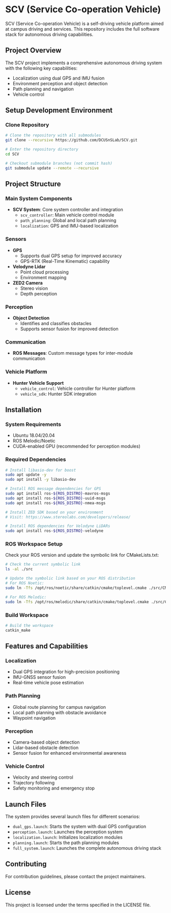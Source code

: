 # SCV (Service Co-operation Vehicle)

SCV (Service Co-operation Vehicle) is a self-driving vehicle platform aimed at campus driving and services. This repository includes the full software stack for autonomous driving capabilities.

## Project Overview

The SCV project implements a comprehensive autonomous driving system with the following key capabilities:
- Localization using dual GPS and IMU fusion
- Environment perception and object detection
- Path planning and navigation
- Vehicle control

## Setup Development Environment

### Clone Repository
```bash
# Clone the repository with all submodules
git clone --recursive https://github.com/DCUSnSLab/SCV.git

# Enter the repository directory
cd SCV

# Checkout submodule branches (not commit hash)
git submodule update --remote --recursive
```

## Project Structure

### Main System Components
- **SCV System**: Core system controller and integration
  - `scv_controller`: Main vehicle control module
  - `path_planning`: Global and local path planning
  - `localization`: GPS and IMU-based localization

### Sensors
- **GPS**
  - Supports dual GPS setup for improved accuracy
  - GPS-RTK (Real-Time Kinematic) capability
- **Velodyne Lidar**
  - Point cloud processing
  - Environment mapping
- **ZED2 Camera**
  - Stereo vision
  - Depth perception

### Perception
- **Object Detection**
  - Identifies and classifies obstacles
  - Supports sensor fusion for improved detection

### Communication
- **ROS Messages**: Custom message types for inter-module communication

### Vehicle Platform
- **Hunter Vehicle Support**
  - `vehicle_control`: Vehicle controller for Hunter platform
  - `vehicle_sdk`: Hunter SDK integration

## Installation

### System Requirements
- Ubuntu 18.04/20.04
- ROS Melodic/Noetic
- CUDA-enabled GPU (recommended for perception modules)

### Required Dependencies
```bash
# Install libasio-dev for boost
sudo apt update -y
sudo apt install -y libasio-dev

# Install ROS message dependencies for GPS
sudo apt install ros-${ROS_DISTRO}-mavros-msgs
sudo apt install ros-${ROS_DISTRO}-uuid-msgs
sudo apt install ros-${ROS_DISTRO}-nmea-msgs

# Install ZED SDK based on your environment
# Visit: https://www.stereolabs.com/developers/release/

# Install ROS dependencies for Velodyne LiDARs
sudo apt install ros-${ROS_DISTRO}-velodyne
```

### ROS Workspace Setup
Check your ROS version and update the symbolic link for CMakeLists.txt:

```bash
# Check the current symbolic link
ls -al ./src

# Update the symbolic link based on your ROS distribution
# For ROS Noetic:
sudo ln -Tfs /opt/ros/noetic/share/catkin/cmake/toplevel.cmake ./src/CMakeLists.txt

# For ROS Melodic:
sudo ln -Tfs /opt/ros/melodic/share/catkin/cmake/toplevel.cmake ./src/CMakeLists.txt
```

### Build Workspace
```bash
# Build the workspace
catkin_make
```

## Features and Capabilities

### Localization
- Dual GPS integration for high-precision positioning
- IMU-GNSS sensor fusion
- Real-time vehicle pose estimation

### Path Planning
- Global route planning for campus navigation
- Local path planning with obstacle avoidance
- Waypoint navigation

### Perception
- Camera-based object detection
- Lidar-based obstacle detection
- Sensor fusion for enhanced environmental awareness

### Vehicle Control
- Velocity and steering control
- Trajectory following
- Safety monitoring and emergency stop

## Launch Files
The system provides several launch files for different scenarios:

- `dual_gps.launch`: Starts the system with dual GPS configuration
- `perception.launch`: Launches the perception system
- `localization.launch`: Initializes localization modules
- `planning.launch`: Starts the path planning modules
- `full_system.launch`: Launches the complete autonomous driving stack

## Contributing
For contribution guidelines, please contact the project maintainers.

## License
This project is licensed under the terms specified in the LICENSE file.

